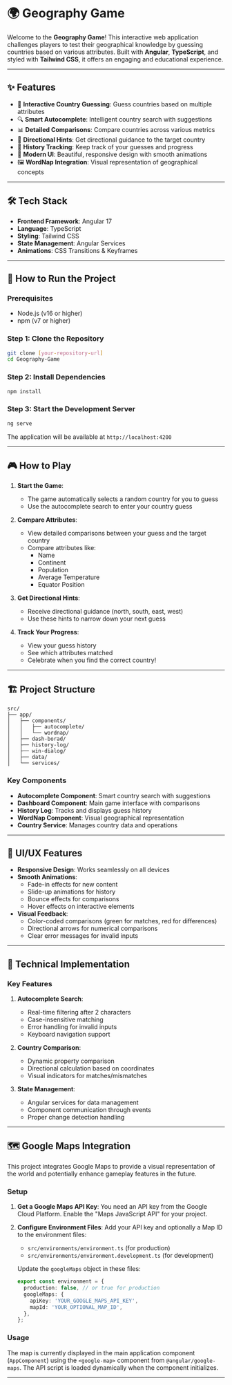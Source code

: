 # 🌍 Geography Game

Welcome to the **Geography Game**! This interactive web application challenges players to test their geographical knowledge by guessing countries based on various attributes. Built with **Angular**, **TypeScript**, and styled with **Tailwind CSS**, it offers an engaging and educational experience.

---

## ✨ Features

- 🎯 **Interactive Country Guessing**: Guess countries based on multiple attributes
- 🔍 **Smart Autocomplete**: Intelligent country search with suggestions
- 📊 **Detailed Comparisons**: Compare countries across various metrics
- 🧭 **Directional Hints**: Get directional guidance to the target country
- 📝 **History Tracking**: Keep track of your guesses and progress
- 🎨 **Modern UI**: Beautiful, responsive design with smooth animations
- 🖼️ **WordNap Integration**: Visual representation of geographical concepts

---

## 🛠️ Tech Stack

- **Frontend Framework**: Angular 17
- **Language**: TypeScript
- **Styling**: Tailwind CSS
- **State Management**: Angular Services
- **Animations**: CSS Transitions & Keyframes

---

## 🚀 How to Run the Project

### Prerequisites

- Node.js (v16 or higher)
- npm (v7 or higher)

### Step 1: Clone the Repository

```bash
git clone [your-repository-url]
cd Geography-Game
```

### Step 2: Install Dependencies

```bash
npm install
```

### Step 3: Start the Development Server

```bash
ng serve
```

The application will be available at `http://localhost:4200`

---

## 🎮 How to Play

1. **Start the Game**:

   - The game automatically selects a random country for you to guess
   - Use the autocomplete search to enter your country guess

2. **Compare Attributes**:

   - View detailed comparisons between your guess and the target country
   - Compare attributes like:
     - Name
     - Continent
     - Population
     - Average Temperature
     - Equator Position

3. **Get Directional Hints**:

   - Receive directional guidance (north, south, east, west)
   - Use these hints to narrow down your next guess

4. **Track Your Progress**:
   - View your guess history
   - See which attributes matched
   - Celebrate when you find the correct country!

---

## 🏗️ Project Structure

```
src/
├── app/
│   ├── components/
│   │   ├── autocomplete/
│   │   └── wordnap/
│   ├── dash-borad/
│   ├── history-log/
│   ├── win-dialog/
│   ├── data/
│   └── services/
```

### Key Components

- **Autocomplete Component**: Smart country search with suggestions
- **Dashboard Component**: Main game interface with comparisons
- **History Log**: Tracks and displays guess history
- **WordNap Component**: Visual geographical representation
- **Country Service**: Manages country data and operations

---

## 🎨 UI/UX Features

- **Responsive Design**: Works seamlessly on all devices
- **Smooth Animations**:
  - Fade-in effects for new content
  - Slide-up animations for history
  - Bounce effects for comparisons
  - Hover effects on interactive elements
- **Visual Feedback**:
  - Color-coded comparisons (green for matches, red for differences)
  - Directional arrows for numerical comparisons
  - Clear error messages for invalid inputs

---

## 🔧 Technical Implementation

### Key Features

1. **Autocomplete Search**:

   - Real-time filtering after 2 characters
   - Case-insensitive matching
   - Error handling for invalid inputs
   - Keyboard navigation support

2. **Country Comparison**:

   - Dynamic property comparison
   - Directional calculation based on coordinates
   - Visual indicators for matches/mismatches

3. **State Management**:
   - Angular services for data management
   - Component communication through events
   - Proper change detection handling

---

## 🗺️ Google Maps Integration

This project integrates Google Maps to provide a visual representation of the world and potentially enhance gameplay features in the future.

### Setup

1.  **Get a Google Maps API Key**: You need an API key from the Google Cloud Platform. Enable the "Maps JavaScript API" for your project.
2.  **Configure Environment Files**: Add your API key and optionally a Map ID to the environment files:

    - `src/environments/environment.ts` (for production)
    - `src/environments/environment.development.ts` (for development)

    Update the `googleMaps` object in these files:

    ```typescript
    export const environment = {
      production: false, // or true for production
      googleMaps: {
        apiKey: 'YOUR_GOOGLE_MAPS_API_KEY',
        mapId: 'YOUR_OPTIONAL_MAP_ID',
      },
    };
    ```

### Usage

The map is currently displayed in the main application component (`AppComponent`) using the `<google-map>` component from `@angular/google-maps`. The API script is loaded dynamically when the component initializes.

---
